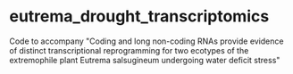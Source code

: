 # eutrema_drought_transcriptomics
Code to accompany "Coding and long non-coding RNAs provide evidence of distinct transcriptional reprogramming for two ecotypes of the extremophile plant Eutrema salsugineum undergoing water deficit stress"
